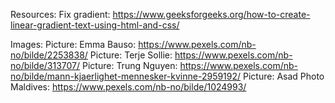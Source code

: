 Resources:
Fix gradient: https://www.geeksforgeeks.org/how-to-create-linear-gradient-text-using-html-and-css/

Images: 
Picture: Emma Bauso: https://www.pexels.com/nb-no/bilde/2253838/
Picture: Terje Sollie: https://www.pexels.com/nb-no/bilde/313707/
Picture: Trung Nguyen: https://www.pexels.com/nb-no/bilde/mann-kjaerlighet-mennesker-kvinne-2959192/
Picture: Asad Photo Maldives: https://www.pexels.com/nb-no/bilde/1024993/
